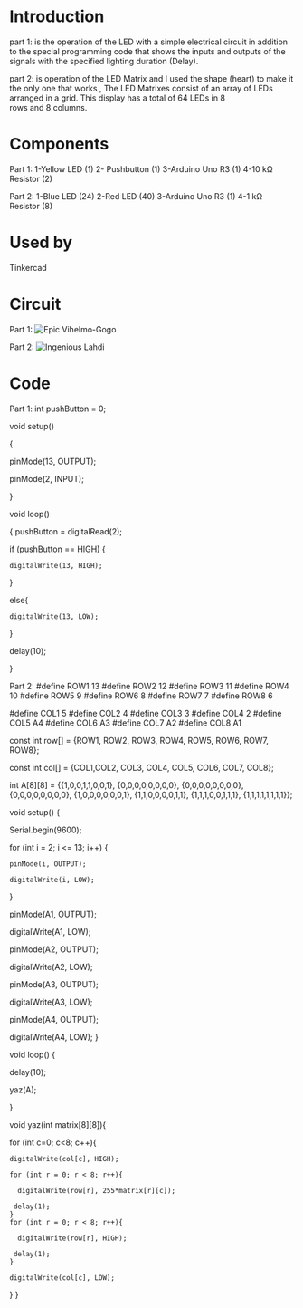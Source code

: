 # Introduction
part 1: is the operation of the LED with a simple electrical circuit in addition to the special programming code that shows the inputs and outputs of the signals with the specified lighting duration (Delay).


part 2: is operation of the LED Matrix and I used the shape (heart) to make it the only one that works , The LED Matrixes consist of an array of LEDs arranged in a grid. This display has a total of 64 LEDs in 8 rows and 8 columns.
# Components 
Part 1:
1-Yellow LED (1) 
2- Pushbutton (1)
3-Arduino Uno R3 (1)
4-10 kΩ Resistor (2)


Part 2:
1-Blue LED (24) 
2-Red LED (40)
3-Arduino Uno R3 (1)
4-1 kΩ Resistor (8)
# Used by
Tinkercad
# Circuit
Part 1:
![Epic Vihelmo-Gogo](https://github.com/joudalhef/SM23-EPD01/assets/139080884/31d89c9d-b524-415e-b914-dbf113fe3f93)


Part 2:
![Ingenious Lahdi](https://github.com/joudalhef/SM23-EPD01/assets/139080884/60e6bbf5-a20b-4601-a0e5-28442e1dfdda)
# Code
Part 1:
int pushButton = 0;

void setup() 

{
  
  pinMode(13, OUTPUT);
  
  pinMode(2, INPUT);

}

void loop() 

{
 pushButton = digitalRead(2);
  
  if (pushButton == HIGH) {
    
    digitalWrite(13, HIGH);
  }
 
  else{
    
    digitalWrite(13, LOW);
  }
  
  delay(10);

}







Part 2:
#define ROW1 13
#define ROW2 12
#define ROW3 11
#define ROW4 10
#define ROW5 9
#define ROW6 8
#define ROW7 7
#define ROW8 6

#define COL1 5
#define COL2 4
#define COL3 3
#define COL4 2
#define COL5 A4
#define COL6 A3
#define COL7 A2
#define COL8 A1

const int row[] = {ROW1, ROW2, ROW3, ROW4, ROW5, ROW6, ROW7, ROW8};


const int col[] = {COL1,COL2, COL3, COL4, COL5, COL6, COL7, COL8};



int A[8][8] = {{1,0,0,1,1,0,0,1},
		       {0,0,0,0,0,0,0,0},
		       {0,0,0,0,0,0,0,0},
		       {0,0,0,0,0,0,0,0},
		       {1,0,0,0,0,0,0,1},
		       {1,1,0,0,0,0,1,1},
		       {1,1,1,0,0,1,1,1},
		       {1,1,1,1,1,1,1,1}};

void setup() {
  
  Serial.begin(9600);
  
  for (int i = 2; i <= 13; i++) {
    
    pinMode(i, OUTPUT);
    
    digitalWrite(i, LOW);

  }
  
  pinMode(A1, OUTPUT);
  
  digitalWrite(A1, LOW);
  
  pinMode(A2, OUTPUT);
  
  digitalWrite(A2, LOW);
 
  pinMode(A3, OUTPUT);
 
  digitalWrite(A3, LOW);
  
  pinMode(A4, OUTPUT);
  
  digitalWrite(A4, LOW);
}

void loop() {

  delay(10);
  
  yaz(A);

}


void  yaz(int matrix[8][8]){
  
  for (int c=0; c<8; c++){

   
    digitalWrite(col[c], HIGH);
    
    for (int r = 0; r < 8; r++){
      
      digitalWrite(row[r], 255*matrix[r][c]);
    
     delay(1);
    }
    for (int r = 0; r < 8; r++){
      
      digitalWrite(row[r], HIGH);
     
     delay(1);
    }
  
    digitalWrite(col[c], LOW);
  }
}
